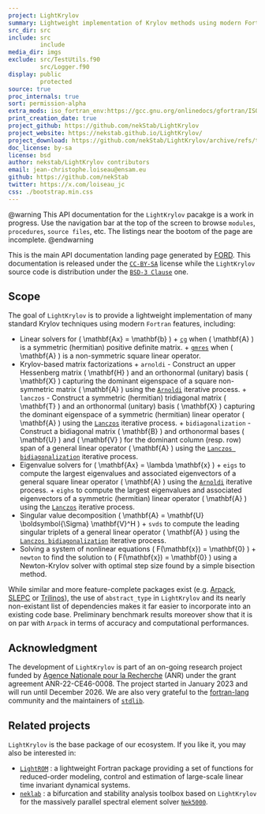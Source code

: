 ```yaml
---
project: LightKrylov
summary: Lightweight implementation of Krylov methods using modern Fortran.
src_dir: src
include: src
         include
media_dir: imgs
exclude: src/TestUtils.f90
         src/Logger.f90
display: public
         protected
source: true
proc_internals: true
sort: permission-alpha
extra_mods: iso_fortran_env:https://gcc.gnu.org/onlinedocs/gfortran/ISO_005fFORTRAN_005fENV.html
print_creation_date: true
project_github: https://github.com/nekStab/LightKrylov
project_website: https://nekstab.github.io/LightKrylov/
project_download: https://github.com/nekStab/LightKrylov/archive/refs/tags/v0.1.0-beta.zip
doc_license: by-sa
license: bsd
author: nekstab/LightKrylov contributors
email: jean-christophe.loiseau@ensam.eu
github: https://github.com/nekStab
twitter: https://x.com/loiseau_jc
css: ./bootstrap.min.css
---
```


@warning
   This API documentation for the `LightKrylov` pacakge is a work in progress.
   Use the navigation bar at the top of the screen to browse `modules`, `procedures`, `source files`, etc.
   The listings near the bootom of the page are incomplete.
@endwarning

This is the main API documentation landing page generated by [FORD](https://github.com/Fortran-FOSS-Programmers/ford#readme). This documentation is released under the [`CC-BY-SA`](https://creativecommons.org/licenses/by-sa/4.0/) license while the `LightKrylov` source code is distribution under the [`BSD-3 Clause`](https://opensource.org/license/bsd-3-clause) one.

## Scope

The goal of `LightKrylov` is to provide a lightweight implementation of many standard Krylov techniques using modern `Fortran` features, including: 

- Linear solvers for \( \mathbf{Ax} = \mathbf{b} \)
      + [`cg`](https://en.wikipedia.org/wiki/Conjugate_gradient_method) when \( \mathbf{A} \) is a symmetric (hermitian) positive definite matrix.
      + [`gmres`](https://en.wikipedia.org/wiki/Generalized_minimal_residual_method) when \( \mathbf{A} \) is a non-symmetric square linear operator.
- Krylov-based matrix factorizations
      + `arnoldi` - Construct an upper Hessenberg matrix \( \mathbf{H} \) and an orthonormal (unitary) basis \( \mathbf{X} \) capturing the dominant eigenspace of a square non-symmetric matrix \( \mathbf{A} \) using the [`Arnoldi`](https://en.wikipedia.org/wiki/Arnoldi_iteration) iterative process.
      + `lanczos` - Construct a symmetric (hermitian) tridiagonal matrix \( \mathbf{T} \) and an orthonormal (unitary) basis \( \mathbf{X} \) capturing the dominant eigenspace of a symmetric (hermitian) linear operator \( \mathbf{A} \) using the [`Lanczos`](https://en.wikipedia.org/wiki/Lanczos_algorithm) iterative process.
      + `bidiagonalization` - Construct a bidiagonal matrix \( \mathbf{B} \) and orthonormal bases \( \mathbf{U} \) and \( \mathbf{V} \) for the dominant column (resp. row) span of a general linear operator \( \mathbf{A} \) using the  [`Lanczos bidiagonalization`](https://en.wikipedia.org/wiki/Bidiagonalization) iterative process.
- Eigenvalue solvers for \( \mathbf{Ax} = \lambda \mathbf{x} \)
      + `eigs` to compute the largest eigenvalues and associated eigenvectors of a general square linear operator \( \mathbf{A} \) using the [`Arnoldi`](https://en.wikipedia.org/wiki/Arnoldi_iteration) iterative process.
      + `eighs` to compute the largest eigenvalues and associated eigenvectors of a symmetric (hermitian) linear operator \( \mathbf{A} \) using the [`Lanczos`](https://en.wikipedia.org/wiki/Lanczos_algorithm) iterative process.
- Singular value decomposition \( \mathbf{A} = \mathbf{U} \boldsymbol{\Sigma} \mathbf{V}^H \)
      + `svds` to compute the leading singular triplets of a general linear operator \( \mathbf{A} \) using the [`Lanczos bidiagonalization`](https://en.wikipedia.org/wiki/Bidiagonalization) iterative process.
- Solving a system of nonlinear equations \( F(\mathbf{x}) = \mathbf{0} \)
      + `newton` to find the solution to \( F(\mathbf{x}) = \mathbf{0} \) using a Newton-Krylov solver with optimal step size found by a simple bisection method.

While similar and more feature-complete packages exist (e.g. [Arpack](https://www.arpack.org), [SLEPC](https://slepc.upv.es/) or [Trilinos](https://trilinos.github.io/)), the use of `abstract_type` in `LightKrylov` and its nearly non-existant list of dependencies makes it far easier to incorporate into an existing code base. Preliminary benchmark results moreover show that it is on par with `Arpack` in terms of accuracy and computational performances.

## Acknowledgment

The development of `LightKrylov` is part of an on-going research project funded by [Agence Nationale pour la Recherche](https://anr.fr/en/) (ANR) under the grant agreement ANR-22-CE46-0008. The project started in January 2023 and will run until December 2026.
We are also very grateful to the [fortran-lang](https://fortran-lang.org/) community and the maintainers of [`stdlib`](https://github.com/fortran-lang/stdlib).

## Related projects

`LightKrylov` is the base package of our ecosystem. If you like it, you may also be interested in:

- [`LightROM`](https://github.com/nekStab/LightROM) : a lightweight Fortran package providing a set of functions for reduced-order modeling, control and estimation of large-scale linear time invariant dynamical systems.
- [`neklab`](https://github.com/nekStab/neklab) : a bifurcation and stability analysis toolbox based on `LightKrylov` for the massively parallel spectral element solver [`Nek5000`](https://github.com/Nek5000/Nek5000).
